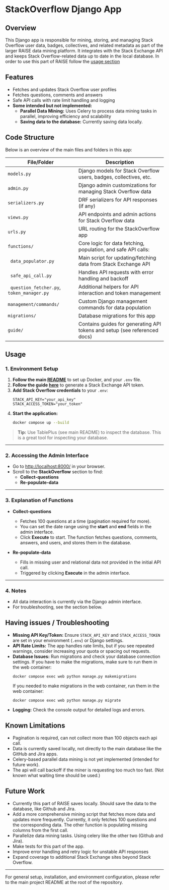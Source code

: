 # StackOverflow Django App

## Overview
This Django app is responsible for mining, storing, and managing Stack Overflow user data, badges, collectives, and related metadata as part of the larger RAISE data mining platform. It integrates with the Stack Exchange API and keeps Stack Overflow-related data up to date in the local database. In order to use this part of RAISE follow the [usage section](#usage)

## Features
- Fetches and updates Stack Overflow user profiles
- Fetches questions, comments and answers
- Safe API calls with rate limit handling and logging
- **Some intended but not implemented:**
    - **Parallel Data Mining:** Uses Celery to process data mining tasks in parallel, improving efficiency and scalability
    - **Saving data to the database:** Currently saving data locally.

## Code Structure
Below is an overview of the main files and folders in this app:

| File/Folder         | Description                                                                 |
|---------------------|-----------------------------------------------------------------------------|
| `models.py`         | Django models for Stack Overflow users, badges, collectives, etc.           |
| `admin.py`          | Django admin customizations for managing Stack Overflow data                 |
| `serializers.py`    | DRF serializers for API responses (if any)                                  |
| `views.py`          | API endpoints and admin actions for Stack Overflow data                     |
| `urls.py`           | URL routing for the StackOverflow app                                       |
| `functions/`        | Core logic for data fetching, population, and safe API calls:               |
| &nbsp;&nbsp;`data_populator.py` | Main script for updating/fetching data from Stack Exchange API         |
| &nbsp;&nbsp;`safe_api_call.py`  | Handles API requests with error handling and backoff                  |
| &nbsp;&nbsp;`question_fetcher.py`, `token_manager.py` | Additional helpers for API interaction and token management |
| `management/commands/` | Custom Django management commands for data population                  |
| `migrations/`       | Database migrations for this app                                            |
| `guide/`            | Contains guides for generating API tokens and setup (see referenced docs)   |

## Usage

### 1. Environment Setup

1. **Follow the main [README](../README.md)** to set up Docker, and your `.env` file.
2. **Follow the guide [here](/guide/generateAccessToken.md)** to generate a Stack Exchange API token.
3. **Add Stack Overflow credentials** to your `.env`:
    ```
    STACK_API_KEY="your_api_key"
    STACK_ACCESS_TOKEN="your_token"
    ```
4. **Start the application:**
    ```sh
    docker compose up --build
    ```

> **Tip:** Use TablePlus (see main README) to inspect the database. This is a great tool for inspecting your database.

---

### 2. Accessing the Admin Interface

- Go to [http://localhost:8000/](http://localhost:8000/) in your browser.
- Scroll to the **StackOverflow** section to find:
  - **Collect-questions**
  - **Re-populate-data**

---

### 3. Explanation of Functions

- **Collect-questions**
  - Fetches 100 questions at a time (pagination required for more).
  - You can set the date range using the **start** and **end** fields in the admin interface.
  - Click **Execute** to start. The function fetches questions, comments, answers, and users, and stores them in the database.

- **Re-populate-data**
  - Fills in missing user and relational data not provided in the initial API call.
  - Triggered by clicking **Execute** in the admin interface.

---

### 4. Notes

- All data interaction is currently via the Django admin interface.
- For troubleshooting, see the section below.

## Having issues / Troubleshooting
- **Missing API Key/Token:** Ensure `STACK_API_KEY` and `STACK_ACCESS_TOKEN` are set in your environment (`.env`) or Django settings.
- **API Rate Limits:** The app handles rate limits, but if you see repeated warnings, consider increasing your quota or spacing out requests.
- **Database Issues:** Run migrations and check your database connection settings. If you have to make the migrations, make sure to run them in the web container:
  ```
  docker compose exec web python manage.py makemigrations
  ```
  If you needed to make migrations in the web container, run them in the web container:
  ```
  docker compose exec web python manage.py migrate
  ```
- **Logging:** Check the console output for detailed logs and errors.

## Known Limitations
- Pagination is required, can not collect more than 100 objects each api call.
- Data is currently saved locally, not directly to the main database like the GitHub and Jira apps.
- Celery-based parallel data mining is not yet implemented (intended for future work).
- The api will call backoff if the miner is requesting too much too fast. (Not known what waiting time should be used.)

## Future Work
- Currently this part of RAISE saves locally. Should save the data to the database, like Github and Jira.
- Add a more comprehensive mining script that fetches more data and updates more frequently. Currently, it only fetches 100 questions and the corresponding data. The other function is populating missing columns from the first call.
- Parallelize data mining tasks. Using celery like the other two (Github and Jira).
- Make tests for this part of the app.
- Improve error handling and retry logic for unstable API responses
- Expand coverage to additional Stack Exchange sites beyond Stack Overflow.  

---

For general setup, installation, and environment configuration, please refer to the main project README at the root of the repository. 